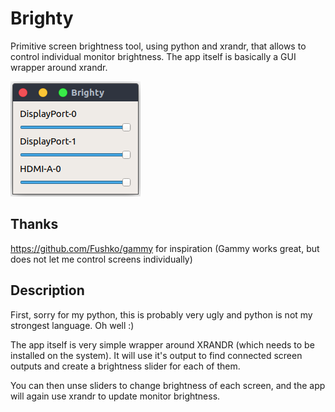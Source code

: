 # Brighty

Primitive screen brightness tool, using python and xrandr, that allows to control individual monitor brightness.
The app itself is basically a GUI wrapper around xrandr.

![Brighty with three active outputs](screenshot.png)

## Thanks
https://github.com/Fushko/gammy for inspiration (Gammy works great, but does not let me control screens individually)

## Description

First, sorry for my python, this is probably very ugly and python is not my strongest language. Oh well :)

The app itself is very simple wrapper around XRANDR (which needs to be installed on the system). It will use it's output
to find connected screen outputs and create a brightness slider for each of them.

You can then unse sliders to change brightness of each screen, and the app will again use xrandr to update monitor
brightness.